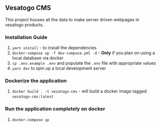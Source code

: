 ## Vesatogo CMS

This project houses all the data to make server driven webpages in vesatogo products.

### Installation Guide

1. `yarn install` - to install the dependencies
2. `docker-compose up -f dev-compose.yml -d` - **Only** if you plan on using a local database via docker
3. `cp .env.example .env` and populate the `.env` file with appropriate values
4. `yarn dev` to spin up a local development server

### Dockerize the application

1. `docker build . -t vesatogo-cms` - will build a docker image tagged `vesatogo-cms:latest`

### Run the application completely on docker

1. `docker-compose up`
